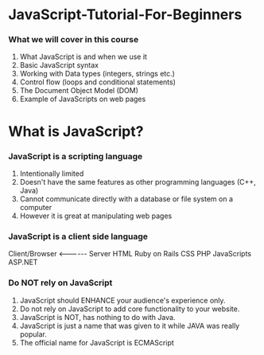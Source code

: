 # JavaScript-Tutorial-For-Beginners

### What we will cover in this course
1. What JavaScript is and when we use it
2. Basic JavaScript syntax
3. Working with Data types (integers, strings etc.)
4. Control flow (loops and conditional statements)
5. The Document Object Model (DOM)
6. Example of JavaScripts on web pages


# What is JavaScript?

### JavaScript is a scripting language
1. Intentionally limited
2. Doesn't have the same features as other programming languages (C++, Java)
3. Cannot communicate directly with a database or file system on a computer
4. However it is great at manipulating web pages


### JavaScript is a client side language
Client/Browser <------ Server
HTML                    Ruby on Rails
CSS                     PHP
JavaScripts             ASP.NET

### Do NOT rely on JavaScript
1. JavaScript should ENHANCE your audience's experience only.
2. Do not rely on JavaScript to add core functionality to your website.
3. JavaScript is NOT, has nothing to do with Java.
4. JavaScript is just a name that was given to it while JAVA was really popular.
5. The official name for JavaScript is ECMAScript
